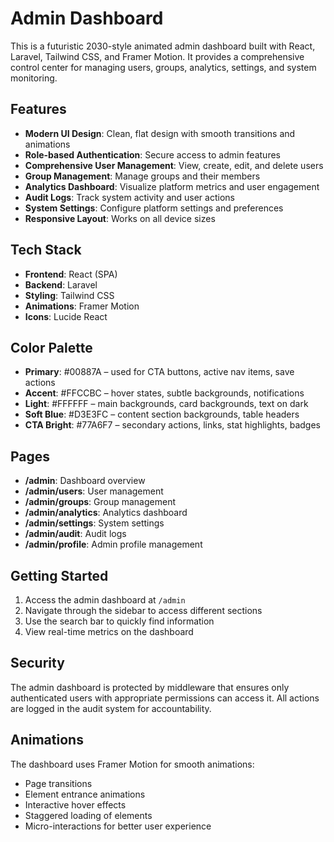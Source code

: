 # Admin Dashboard

This is a futuristic 2030-style animated admin dashboard built with React, Laravel, Tailwind CSS, and Framer Motion. It provides a comprehensive control center for managing users, groups, analytics, settings, and system monitoring.

## Features

- **Modern UI Design**: Clean, flat design with smooth transitions and animations
- **Role-based Authentication**: Secure access to admin features
- **Comprehensive User Management**: View, create, edit, and delete users
- **Group Management**: Manage groups and their members
- **Analytics Dashboard**: Visualize platform metrics and user engagement
- **Audit Logs**: Track system activity and user actions
- **System Settings**: Configure platform settings and preferences
- **Responsive Layout**: Works on all device sizes

## Tech Stack

- **Frontend**: React (SPA)
- **Backend**: Laravel
- **Styling**: Tailwind CSS
- **Animations**: Framer Motion
- **Icons**: Lucide React

## Color Palette

- **Primary**: #00887A – used for CTA buttons, active nav items, save actions
- **Accent**: #FFCCBC – hover states, subtle backgrounds, notifications
- **Light**: #FFFFFF – main backgrounds, card backgrounds, text on dark
- **Soft Blue**: #D3E3FC – content section backgrounds, table headers
- **CTA Bright**: #77A6F7 – secondary actions, links, stat highlights, badges

## Pages

- **/admin**: Dashboard overview
- **/admin/users**: User management
- **/admin/groups**: Group management
- **/admin/analytics**: Analytics dashboard
- **/admin/settings**: System settings
- **/admin/audit**: Audit logs
- **/admin/profile**: Admin profile management

## Getting Started

1. Access the admin dashboard at `/admin`
2. Navigate through the sidebar to access different sections
3. Use the search bar to quickly find information
4. View real-time metrics on the dashboard

## Security

The admin dashboard is protected by middleware that ensures only authenticated users with appropriate permissions can access it. All actions are logged in the audit system for accountability.

## Animations

The dashboard uses Framer Motion for smooth animations:

- Page transitions
- Element entrance animations
- Interactive hover effects
- Staggered loading of elements
- Micro-interactions for better user experience
